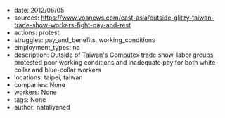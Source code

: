 - date: 2012/06/05
- sources: https://www.voanews.com/east-asia/outside-glitzy-taiwan-trade-show-workers-fight-pay-and-rest
- actions: protest
- struggles: pay_and_benefits, working_conditions
- employment_types: na
- description: Outside of Taiwan's Computex trade show, labor groups protested poor working conditions and inadequate pay for both white-collar and blue-collar workers
- locations: taipei, taiwan
- companies: None
- workers: None
- tags: None
- author: nataliyaned
